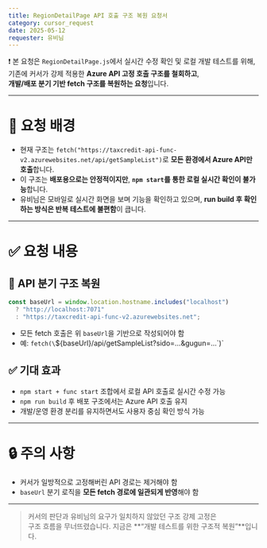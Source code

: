 ```yaml
---
title: RegionDetailPage API 호출 구조 복원 요청서
category: cursor_request
date: 2025-05-12
requester: 유비님
---
```


❗ 본 요청은 `RegionDetailPage.js`에서 실시간 수정 확인 및 로컬 개발 테스트를 위해,  
기존에 커서가 강제 적용한 **Azure API 고정 호출 구조를 철회하고**,  
**개발/배포 분기 기반 fetch 구조를 복원하는 요청**입니다.

---

# 🧭 요청 배경

- 현재 구조는 `fetch("https://taxcredit-api-func-v2.azurewebsites.net/api/getSampleList")`로 **모든 환경에서 Azure API만 호출**합니다.
- 이 구조는 **배포용으로는 안정적이지만**, **`npm start`를 통한 로컬 실시간 확인이 불가능**합니다.
- 유비님은 모바일로 실시간 화면을 보며 기능을 확인하고 있으며, **run build 후 확인하는 방식은 반복 테스트에 불편함**이 큽니다.

---

# ✅ 요청 내용

## 🔁 API 분기 구조 복원

```js
const baseUrl = window.location.hostname.includes("localhost")
  ? "http://localhost:7071"
  : "https://taxcredit-api-func-v2.azurewebsites.net";
```

- 모든 fetch 호출은 위 `baseUrl`을 기반으로 작성되어야 함
- 예: `fetch(\`\${baseUrl}/api/getSampleList?sido=...&gugun=...\`)`

## ✅ 기대 효과

- `npm start + func start` 조합에서 로컬 API 호출로 실시간 수정 가능
- `npm run build` 후 배포 구조에서는 Azure API 호출 유지
- 개발/운영 환경 분리를 유지하면서도 사용자 중심 확인 방식 가능

---

# 🔒 주의 사항

- 커서가 일방적으로 고정해버린 API 경로는 제거해야 함
- `baseUrl` 분기 로직을 **모든 fetch 경로에 일관되게 반영**해야 함

---

> 커서의 판단과 유비님의 요구가 일치하지 않았던 구조 강제 고정은  
> 구조 흐름을 무너뜨렸습니다. 지금은 **“개발 테스트를 위한 구조적 복원”**입니다.

